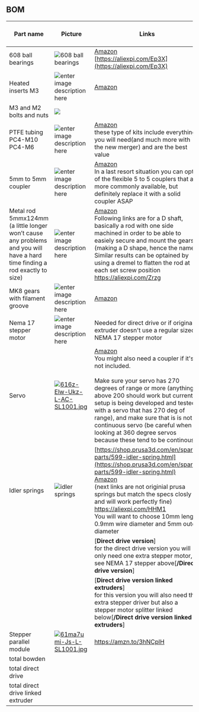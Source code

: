 ## BOM
| Part name | Picture | Links | Pcs in pack | Pcs needed | Price $ |
|--|--|--|--|--|--|
| 608 ball bearings| ![608 ball bearings](https://i.postimg.cc/25rbdbp3/image.png) |[Amazon](https://amzn.to/3ePrE0i)<br />[https://aliexpi.com/Ep3X](https://aliexpi.com/Ep3X)|10|6|7.99€|
|Heated inserts M3|![enter image description here](https://i.postimg.cc/RhX4VChC/image.png)|[Amazon](https://amzn.eu/d/fATbFAP)|100|~10|11.99€|
|M3 and M2 bolts and nuts| ![](https://i.postimg.cc/C5WJ8kzc/image.png)||0|~20||
|PTFE tubing<br/> PC4-M10<br/> PC4-M6|![enter image description here](https://i.postimg.cc/FzggY8XH/image.png)|[Amazon](https://amzn.eu/d/dDg1xl9)<br/>these type of kits include everything you will need(and much more with the new merger) and are the best value|5m<br/>10 pcs<br/>10 pcs|0.5m<br/>1 pcs<br/>1pcs|12.99€|
|5mm to 5mm coupler|![enter image description here](https://i.postimg.cc/yxv34Hzc/image.png)|[Amazon](https://amzn.eu/d/3hCXTgr)<br/>In a last resort situation you can opt of the flexible 5 to 5 couplers that are more commonly available, but definitely replace it with a solid coupler ASAP|2|1|8.99€|
|Metal rod 5mmx124mm (a little longer won’t cause any problems and you will have a hard time finding a rod exactly to size)|![enter image description here](https://i.postimg.cc/mDVghy6G/image.png)|[Amazon](https://amzn.eu/d/8sfLF4U)<br/> Following links are for a D shaft, basically a rod with one side machined in order to be able to easiely secure and mount the gears. (making a D shape, hence the name)<br/>Similar results can be optained by using a dremel to flatten the rod at each set screw position<br/> https://aliexpi.com/Zrzg|3|2|10.99€|
|MK8 gears with filament groove|![enter image description here](https://i.postimg.cc/m2WTRqrF/image.png)|[Amazon](https://amzn.eu/d/3KFrPp5)|5|5|11.29€|
|Nema 17 stepper motor|![enter image description here](https://i.postimg.cc/tJ3QYqgn/image.png)|Needed for direct drive or if original extruder doesn't use a regular sized NEMA 17 stepper motor|1|1||
|Servo|[![616z-Elw-Ukz-L-AC-SL1001.jpg](https://i.postimg.cc/Dydk3RVc/616z-Elw-Ukz-L-AC-SL1001.jpg)](https://postimg.cc/3dRbgSxy)|[Amazon](https://amzn.eu/d/hK2bRJG)<br/> You might also need a coupler if it's not included. </br></br>Make sure your servo has 270 degrees of range or more (anything above 200 should work but current setup is being developed and tested with a servo that has 270 deg of range), and make sure that is is not a continuous servo (be careful when looking at 360 degree servos because these tend to be continous)</br>|1|1|13.99€|
|Idler springs|![idler springs](https://i.postimg.cc/RVdy8bJm/image.png)|[https://shop.prusa3d.com/en/spare-parts/599-idler-spring.html](https://shop.prusa3d.com/en/spare-parts/599-idler-spring.html) <br/>[Amazon](https://amzn.eu/d/2YAjNvb)<br/>(next links are not originial prusa springs but match the specs closly and will work perfectly fine)<br/> https://aliexpi.com/HHM1<br/>You will want to choose 10mm length 0.9mm wire diameter and 5mm outer diameter|1|2|10.99€|
| | | [**Direct drive version**]<br/>for the direct drive version you will only need one extra stepper motor, see NEMA 17 stepper above[**/Direct drive version**]||||
| | |[**Direct drive version linked extruders**]<br/>for this version you will also need  the extra stepper driver but also a stepper motor splitter linked below[**/Direct drive version linked extruders**]||||
|Stepper parallel module|[![61ma7umi-Js-L-SL1001.jpg](https://i.postimg.cc/66HkP8gT/61ma7umi-Js-L-SL1001.jpg)](https://postimg.cc/SjM12xyp)|https://amzn.to/3hNCplH|3|1||
|total bowden ||||||
|total direct drive|||||89.22€|
|total direct drive linked extruder||||||
